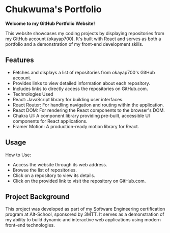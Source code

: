 # Chukwuma's Portfolio

**Welcome to my GitHub Portfolio Website!**

This website showcases my coding projects by displaying repositories from my GitHub account (okayap700). It's built with React and serves as both a portfolio and a demonstration of my front-end development skills.

## Features

*   Fetches and displays a list of repositories from okayap700's GitHub account.
*   Provides links to view detailed information about each repository.
*   Includes links to directly access the repositories on GitHub.com.
*   Technologies Used
*   React: JavaScript library for building user interfaces.
*   React Router: For handling navigation and routing within the application.
*   React DOM: For rendering the React components to the browser's DOM.
*   Chakra UI: A component library providing pre-built, accessible UI components for React applications.
*   Framer Motion: A production-ready motion library for React.

## Usage
How to Use:
*   Access the website through its web address.
*   Browse the list of repositories.
*   Click on a repository to view its details.
*   Click on the provided link to visit the repository on GitHub.com.


## Project Background

This project was developed as part of my Software Engineering certification program at Alt-School, sponsored by 3MTT. It serves as a demonstration of my ability to build dynamic and interactive web applications using modern front-end technologies.